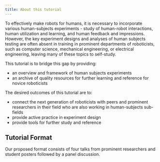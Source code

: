 ```yaml
---
title: About this tutorial
---
```


To effectively make robots for humans, it is necessary to incorporate various human-subjects experiments - study of human-robot interactions, human utilization and learning, and human feedback and impressions. However, the key experiment designs and analyses of human subjects testing are often absent in training in prominent departments of roboticists, such as computer science, mechanical engineering, or electrical engineering, leaving many of these topics to self-study.

This tutorial is to bridge this gap by providing:
- an overview and framework of human subjects experiments
- an archive of quality resources for further learning and reference for novice roboticists

The desired outcomes of this tutorial are to:
- connect the next generation of roboticists with peers and prominent researchers in their field who are also working in human-subjects sub-fields
- provide active practice in experiment design
- provide tools for further study and reference

## Tutorial Format ##
Our proposed format consists of four talks from prominent researchers and student posters followed by a panel discussion.

